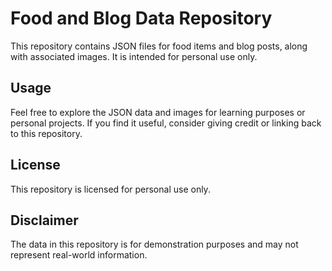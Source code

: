 # Food and Blog Data Repository

This repository contains JSON files for food items and blog posts, along with associated images. It is intended for personal use only.

## Usage

Feel free to explore the JSON data and images for learning purposes or personal projects. If you find it useful, consider giving credit or linking back to this repository.

## License

This repository is licensed for personal use only.

## Disclaimer

The data in this repository is for demonstration purposes and may not represent real-world information.

